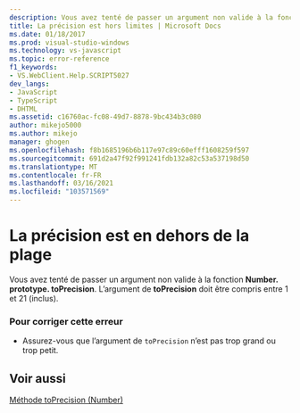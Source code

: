```yaml
---
description: Vous avez tenté de passer un argument non valide à la fonction Number. prototype. toPrecision.
title: La précision est hors limites | Microsoft Docs
ms.date: 01/18/2017
ms.prod: visual-studio-windows
ms.technology: vs-javascript
ms.topic: error-reference
f1_keywords:
- VS.WebClient.Help.SCRIPT5027
dev_langs:
- JavaScript
- TypeScript
- DHTML
ms.assetid: c16760ac-fc08-49d7-8878-9bc434b3c080
author: mikejo5000
ms.author: mikejo
manager: ghogen
ms.openlocfilehash: f8b1685196b6b117e97c89c60efff1608259f597
ms.sourcegitcommit: 691d2a47f92f991241fdb132a82c53a537198d50
ms.translationtype: MT
ms.contentlocale: fr-FR
ms.lasthandoff: 03/16/2021
ms.locfileid: "103571569"
---
```

# <a name="the-precision-is-out-of-range"></a>La précision est en dehors de la plage
Vous avez tenté de passer un argument non valide à la fonction **Number. prototype. toPrecision**. L’argument de **toPrecision** doit être compris entre 1 et 21 (inclus).  
  
### <a name="to-correct-this-error"></a>Pour corriger cette erreur  
  
- Assurez-vous que l’argument de `toPrecision` n’est pas trop grand ou trop petit.  
  
## <a name="see-also"></a>Voir aussi  
 [Méthode toPrecision (Number)](https://developer.mozilla.org/docs/Web/JavaScript/Reference/Global_Objects/Number/toprecision)
